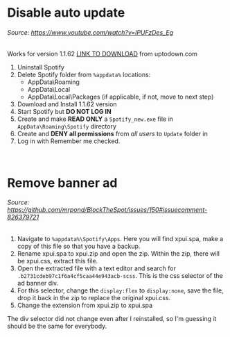 # Disable auto update

###### Source: https://www.youtube.com/watch?v=lPUFzDes_Eg

Works for version 1.1.62 [LINK TO DOWNLOAD](https://spotify.en.uptodown.com/windows/download/3764443) from uptodown.com

1. Uninstall Spotify
2. Delete Spotify folder from `%appdata%` locations:
    * AppData\Roaming
    * AppData\Local
    * AppData\Local\Packages (if applicable, if not, move to next step)
3. Download and Install 1.1.62 version
4. Start Spotify but **DO NOT LOG IN**
5. Create and make **READ ONLY** a `Spotify_new.exe` file in `AppData\Roaming\Spotify` directory
6. Create and **DENY all permissions** from *all users* to `Update` folder in 
7. Log in with Remember me checked.

<br>

# Remove banner ad

###### Source: https://github.com/mrpond/BlockTheSpot/issues/150#issuecomment-826379721


1. Navigate to `%appdata%\Spotify\Apps`. Here you will find xpui.spa, make a copy of this file so that you have a backup.
2. Rename xpui.spa to xpui.zip and open the zip. Within the zip, there will be xpui.css, extract this file.
3. Open the extracted file with a text editor and search for `.b2731cdeb97c1f6a4cf5caa44e943acb-scss`. This is the css selector of the ad banner div.
4. For this selector, change the `display:flex` to `display:none`, save the file, drop it back in the zip to replace the original xpui.css.
5. Change the extension from xpui.zip to xpui.spa

The div selector did not change even after I reinstalled, so I'm guessing it should be the same for everybody.
